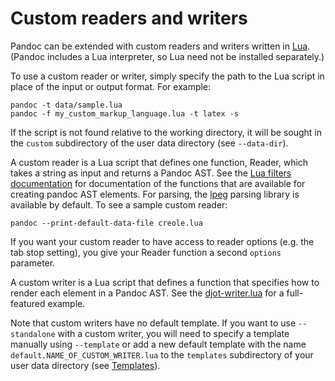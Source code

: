 # Custom readers and writers

Pandoc can be extended with custom readers and writers written in
[Lua](https://www.lua.org). (Pandoc includes a Lua interpreter, so Lua
need not be installed separately.)

To use a custom reader or writer, simply specify the path to the Lua
script in place of the input or output format. For example:

    pandoc -t data/sample.lua
    pandoc -f my_custom_markup_language.lua -t latex -s

If the script is not found relative to the working directory, it will be
sought in the `custom` subdirectory of the user data directory (see
`--data-dir`).

A custom reader is a Lua script that defines one function, Reader, which
takes a string as input and returns a Pandoc AST. See the [Lua filters
documentation](https://pandoc.org/lua-filters.html) for documentation of
the functions that are available for creating pandoc AST elements. For
parsing, the [lpeg](http://www.inf.puc-rio.br/~roberto/lpeg/) parsing
library is available by default. To see a sample custom reader:

    pandoc --print-default-data-file creole.lua

If you want your custom reader to have access to reader options
(e.g. the tab stop setting), you give your Reader function a second
`options` parameter.

A custom writer is a Lua script that defines a function that specifies
how to render each element in a Pandoc AST. See the
[djot-writer.lua](https://github.com/jgm/djot.lua/blob/main/djot-writer.lua)
for a full-featured example.

Note that custom writers have no default template. If you want to use
`--standalone` with a custom writer, you will need to specify a template
manually using `--template` or add a new default template with the name
`default.NAME_OF_CUSTOM_WRITER.lua` to the `templates` subdirectory of
your user data directory (see [Templates](#templates)).

